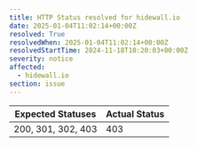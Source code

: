 ```yaml
---
title: HTTP Status resolved for hidewall.io
date: 2025-01-04T11:02:14+00:00Z
resolved: True
resolvedWhen: 2025-01-04T11:02:14+00:00Z
resolvedStartTime: 2024-11-18T10:20:03+00:00Z
severity: notice
affected:
  - hidewall.io
section: issue
---
```


| Expected Statuses | Actual Status  |
|-------------------|----------------|
| 200, 301, 302, 403 | 403 |
